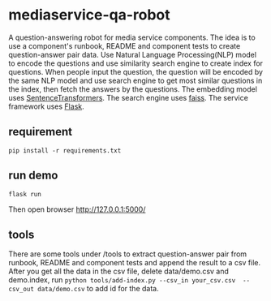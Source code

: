 # mediaservice-qa-robot
A question-answering robot for media service components.
The idea is to use a component's runbook, README and component tests to create question-answer pair data. Use Natural Language Processing(NLP) model to encode the questions and use similarity search engine to create index for questions. When people input the question, the question will be encoded by the same NLP model and use search engine to get most similar questions in the index, then fetch the answers by the questions.
The embedding model uses [SentenceTransformers](https://www.sbert.net/). The search engine uses [faiss](https://github.com/facebookresearch/faiss). The service framework uses [Flask](https://flask.palletsprojects.com/en/2.0.x/).

## requirement
```
pip install -r requirements.txt
```

## run demo
```
flask run
```
Then open browser http://127.0.0.1:5000/ 

## tools
There are some tools under /tools to extract question-answer pair from runbook, README and component tests and append the result to a csv file. 
After you get all the data in the csv file, delete data/demo.csv and demo.index, run ```python tools/add-index.py --csv_in your_csv.csv  --csv_out data/demo.csv``` to add id for the data.
